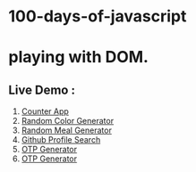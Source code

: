# 100-days-of-javascript

# playing with DOM.

## Live Demo :

<ol>
<li><a href="https://counter-app-01.netlify.app/">Counter App</a></li>
<li><a href="https://color-generator-02.netlify.app/">Random Color Generator</a></li>
<li><a href="https://cook-random-food.netlify.app/">Random Meal Generator</a></li>
<li><a href="https://your-github-profile.netlify.app/">Github Profile Search</a></li>
<li><a href="https://otp-generator-app.netlify.app/">OTP Generator</a></li>
  <li><a href="https://otp-generator-app.netlify.app/">OTP Generator</a></li>
</ol>
